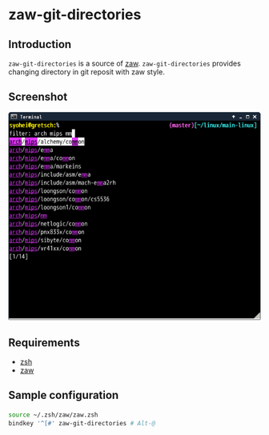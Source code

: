 # zaw-git-directories

## Introduction

`zaw-git-directories` is a source of [zaw](https://github.com/zsh-users/zaw).
`zaw-git-directories` provides changing directory in git reposit with zaw style.


## Screenshot

![zaw-git-directories](image/zaw-git-directories.png)


## Requirements

* [zsh](http://www.zsh.org/)
* [zaw](https://github.com/zsh-users/zaw)


## Sample configuration

````sh
source ~/.zsh/zaw/zaw.zsh
bindkey '^[#' zaw-git-directories # Alt-@
````

